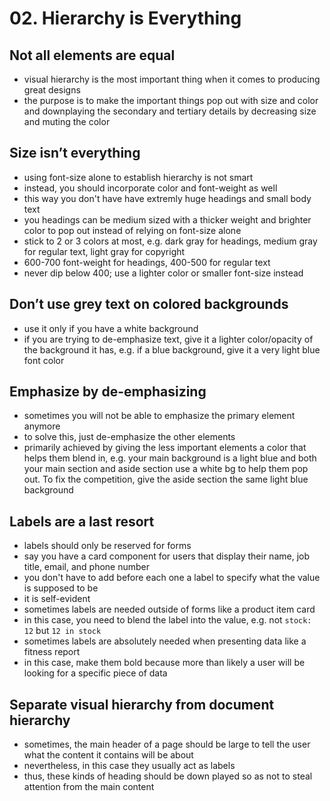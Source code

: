 # 02. Hierarchy is Everything

## Not all elements are equal

- visual hierarchy is the most important thing when it comes to producing great designs
- the purpose is to make the important things pop out with size and color and downplaying the secondary and tertiary details by decreasing size and muting the color

## Size isn’t everything

- using font-size alone to establish hierarchy is not smart
- instead, you should incorporate color and font-weight as well
- this way you don't have have extremly huge headings and small body text
- you headings can be medium sized with a thicker weight and brighter color to pop out instead of relying on font-size alone
- stick to 2 or 3 colors at most, e.g. dark gray for headings, medium gray for regular text, light gray for copyright
- 600-700 font-weight for headings, 400-500 for regular text
- never dip below 400; use a lighter color or smaller font-size instead

## Don’t use grey text on colored backgrounds

- use it only if you have a white background
- if you are trying to de-emphasize text, give it a lighter color/opacity of the background it has, e.g. if a blue background, give it a very light blue font color

## Emphasize by de-emphasizing

- sometimes you will not be able to emphasize the primary element anymore
- to solve this, just de-emphasize the other elements
- primarily achieved by giving the less important elements a color that helps them blend in, e.g. your main background is a light blue and both your main section and aside section use a white bg to help them pop out. To fix the competition, give the aside section the same light blue background

## Labels are a last resort

- labels should only be reserved for forms
- say you have a card component for users that display their name, job title, email, and phone number
- you don't have to add before each one a label to specify what the value is supposed to be
- it is self-evident
- sometimes labels are needed outside of forms like a product item card
- in this case, you need to blend the label into the value, e.g. not `stock: 12` but `12 in stock`
- sometimes labels are absolutely needed when presenting data like a fitness report
- in this case, make them bold because more than likely a user will be looking for a specific piece of data

## Separate visual hierarchy from document hierarchy

- sometimes, the main header of a page should be large to tell the user what the content it contains will be about
- nevertheless, in this case they usually act as labels
- thus, these kinds of heading should be down played so as not to steal attention from the main content
